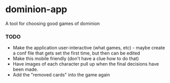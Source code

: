 # dominion-app
A tool for choosing good games of dominion


### TODO
* Make the application user-interactive (what games, etc) - maybe create a conf file that gets set the first time, but then can be edited
* Make this mobile friendly (don't have a clue how to do that)
* Have images of each character pull up when the final decisions have been made.
* Add the "removed cards" into the game again
